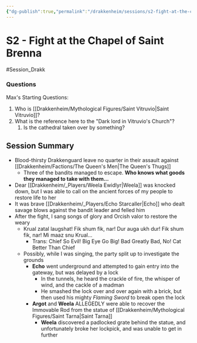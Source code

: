 ```yaml
---
{"dg-publish":true,"permalink":"/drakkenheim/sessions/s2-fight-at-the-chapel-of-saint-brenna/","tags":["gardenEntry"]}
---
```


# S2 - Fight at the Chapel of Saint Brenna

#Session_Drakk 
### Questions
Max's Starting Questions:
1. Who is [[Drakkenheim/Mythological Figures/Saint Vitruvio\|Saint Vitruvio]]?
2. What is the reference here to the "Dark lord in Vitruvio's Church"?
	1. Is the cathedral taken over by something?

## Session Summary
- Blood-thirsty Drakkenguard leave no quarter in their assault against [[Drakkenheim/Factions/The Queen's Men\|The Queen's Thugs]]
	- Three of the bandits managed to escape. **Who knows what goods they managed to take with them...**
- Dear [[Drakkenheim/_Players/Weela Ewidlyr\|Weela]] was knocked down, but I was able to call on the ancient forces of my people to restore life to her
- It was brave [[Drakkenheim/_Players/Echo Starcaller\|Echo]] who dealt savage blows against the bandit leader and felled him
- After the fight, I sang songs of glory and Orcish valor to restore the weary
	- Krual zatal laugshat! Fik shum fik, nar! Dur auga ukh dur! Fik shum fik, nar! Mi maaz snu Krual...
		- Trans: Chief So Evil! Big Eye Go Big! Bad Greatly Bad, No! Cat Better Than Chief
	- Possibly, while I was singing, the party split up to investigate the grounds
		- **Echo** went underground and attempted to gain entry into the gateway, but was delayed by a lock
			- In the tunnels, he heard the crackle of fire, the whisper of wind, and the cackle of a madman
			- He smashed the lock over and over again with a brick, but then used his mighty *Flaming Sword* to break open the lock
		- **Argot** and **Weela** ALLEGEDLY were able to recover the Immovable Rod from the statue of [[Drakkenheim/Mythological Figures/Saint Tarna\|Saint Tarna]]
			- **Weela** discovered a padlocked grate behind the statue, and unfortunately broke her lockpick, and was unable to get in further